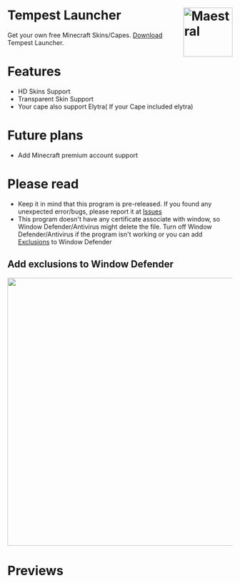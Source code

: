 # Tempest Launcher <img src="https://i.imgur.com/1wfpYd5.png" align="right" title="Maestral" width="110" height="110">
Get your own free Minecraft Skins/Capes. [Download](https://github.com/GoodDay360/Tempest-Launcher/releases/tag/1.0) Tempest Launcher.  
# Features
- HD Skins Support
- Transparent Skin Support
- Your cape also support Elytra( If your Cape included elytra)
# Future plans
- Add Minecraft premium account support
# Please read
- Keep it in mind that this program is pre-released. If you found any unexpected error/bugs,
please report it at [Issues](https://github.com/GoodDay360/Tempest-Launccher/issues)
- This program doesn't have any certificate associate with window, so Window Defender/Antivirus might delete the file. Turn off Window Defender/Antivirus if the program isn't working or you can add [Exclusions](https://github.com/GoodDay360/Tempest-Launcher/blob/main/README.md#add-exclusions-to-window-defender) to Window Defender
## Add exclusions to Window Defender
<img src="https://i.imgur.com/KPMdhLo.png" width="800" height="600">

# Previews
